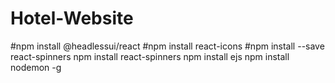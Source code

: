 # Hotel-Website

#npm install @headlessui/react
#npm install react-icons
#npm install --save react-spinners
npm install react-spinners
npm install ejs
npm install nodemon -g